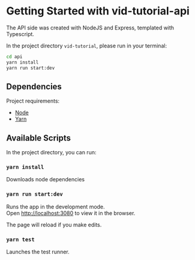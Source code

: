 # Getting Started with vid-tutorial-api

The API side was created with NodeJS and Express, templated with Typescript.

In the project directory `vid-tutorial`, please run in your terminal:
```bash
cd api
yarn install 
yarn run start:dev
```

## Dependencies
Project requirements:
- [Node](https://nodejs.org/en/)
- [Yarn](https://yarnpkg.com/)

## Available Scripts

In the project directory, you can run:

### `yarn install`  
Downloads node dependencies

### `yarn run start:dev`  

Runs the app in the development mode.\
Open [http://localhost:3080](http://localhost:3080) to view it in the browser.

The page will reload if you make edits.

### `yarn test`

Launches the test runner.
